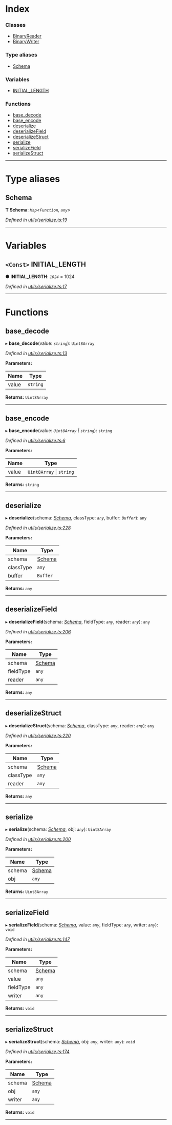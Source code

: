 

# Index

### Classes

* [BinaryReader](../classes/_utils_serialize_.binaryreader.md)
* [BinaryWriter](../classes/_utils_serialize_.binarywriter.md)

### Type aliases

* [Schema](_utils_serialize_.md#schema)

### Variables

* [INITIAL_LENGTH](_utils_serialize_.md#initial_length)

### Functions

* [base_decode](_utils_serialize_.md#base_decode)
* [base_encode](_utils_serialize_.md#base_encode)
* [deserialize](_utils_serialize_.md#deserialize)
* [deserializeField](_utils_serialize_.md#deserializefield)
* [deserializeStruct](_utils_serialize_.md#deserializestruct)
* [serialize](_utils_serialize_.md#serialize)
* [serializeField](_utils_serialize_.md#serializefield)
* [serializeStruct](_utils_serialize_.md#serializestruct)

---

# Type aliases

<a id="schema"></a>

##  Schema

**Ƭ Schema**: *`Map`<`Function`, `any`>*

*Defined in [utils/serialize.ts:19](https://github.com/nearprotocol/nearlib/blob/c7aee6f/src.ts/utils/serialize.ts#L19)*

___

# Variables

<a id="initial_length"></a>

## `<Const>` INITIAL_LENGTH

**● INITIAL_LENGTH**: *`1024`* = 1024

*Defined in [utils/serialize.ts:17](https://github.com/nearprotocol/nearlib/blob/c7aee6f/src.ts/utils/serialize.ts#L17)*

___

# Functions

<a id="base_decode"></a>

##  base_decode

▸ **base_decode**(value: *`string`*): `Uint8Array`

*Defined in [utils/serialize.ts:13](https://github.com/nearprotocol/nearlib/blob/c7aee6f/src.ts/utils/serialize.ts#L13)*

**Parameters:**

| Name | Type |
| ------ | ------ |
| value | `string` |

**Returns:** `Uint8Array`

___
<a id="base_encode"></a>

##  base_encode

▸ **base_encode**(value: *`Uint8Array` \| `string`*): `string`

*Defined in [utils/serialize.ts:6](https://github.com/nearprotocol/nearlib/blob/c7aee6f/src.ts/utils/serialize.ts#L6)*

**Parameters:**

| Name | Type |
| ------ | ------ |
| value | `Uint8Array` \| `string` |

**Returns:** `string`

___
<a id="deserialize"></a>

##  deserialize

▸ **deserialize**(schema: *[Schema](_utils_serialize_.md#schema)*, classType: *`any`*, buffer: *`Buffer`*): `any`

*Defined in [utils/serialize.ts:228](https://github.com/nearprotocol/nearlib/blob/c7aee6f/src.ts/utils/serialize.ts#L228)*

**Parameters:**

| Name | Type |
| ------ | ------ |
| schema | [Schema](_utils_serialize_.md#schema) |
| classType | `any` |
| buffer | `Buffer` |

**Returns:** `any`

___
<a id="deserializefield"></a>

##  deserializeField

▸ **deserializeField**(schema: *[Schema](_utils_serialize_.md#schema)*, fieldType: *`any`*, reader: *`any`*): `any`

*Defined in [utils/serialize.ts:206](https://github.com/nearprotocol/nearlib/blob/c7aee6f/src.ts/utils/serialize.ts#L206)*

**Parameters:**

| Name | Type |
| ------ | ------ |
| schema | [Schema](_utils_serialize_.md#schema) |
| fieldType | `any` |
| reader | `any` |

**Returns:** `any`

___
<a id="deserializestruct"></a>

##  deserializeStruct

▸ **deserializeStruct**(schema: *[Schema](_utils_serialize_.md#schema)*, classType: *`any`*, reader: *`any`*): `any`

*Defined in [utils/serialize.ts:220](https://github.com/nearprotocol/nearlib/blob/c7aee6f/src.ts/utils/serialize.ts#L220)*

**Parameters:**

| Name | Type |
| ------ | ------ |
| schema | [Schema](_utils_serialize_.md#schema) |
| classType | `any` |
| reader | `any` |

**Returns:** `any`

___
<a id="serialize"></a>

##  serialize

▸ **serialize**(schema: *[Schema](_utils_serialize_.md#schema)*, obj: *`any`*): `Uint8Array`

*Defined in [utils/serialize.ts:200](https://github.com/nearprotocol/nearlib/blob/c7aee6f/src.ts/utils/serialize.ts#L200)*

**Parameters:**

| Name | Type |
| ------ | ------ |
| schema | [Schema](_utils_serialize_.md#schema) |
| obj | `any` |

**Returns:** `Uint8Array`

___
<a id="serializefield"></a>

##  serializeField

▸ **serializeField**(schema: *[Schema](_utils_serialize_.md#schema)*, value: *`any`*, fieldType: *`any`*, writer: *`any`*): `void`

*Defined in [utils/serialize.ts:147](https://github.com/nearprotocol/nearlib/blob/c7aee6f/src.ts/utils/serialize.ts#L147)*

**Parameters:**

| Name | Type |
| ------ | ------ |
| schema | [Schema](_utils_serialize_.md#schema) |
| value | `any` |
| fieldType | `any` |
| writer | `any` |

**Returns:** `void`

___
<a id="serializestruct"></a>

##  serializeStruct

▸ **serializeStruct**(schema: *[Schema](_utils_serialize_.md#schema)*, obj: *`any`*, writer: *`any`*): `void`

*Defined in [utils/serialize.ts:174](https://github.com/nearprotocol/nearlib/blob/c7aee6f/src.ts/utils/serialize.ts#L174)*

**Parameters:**

| Name | Type |
| ------ | ------ |
| schema | [Schema](_utils_serialize_.md#schema) |
| obj | `any` |
| writer | `any` |

**Returns:** `void`

___


